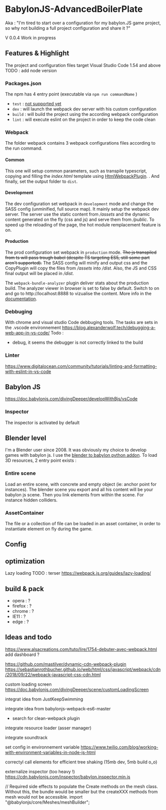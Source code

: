 # BabylonJS-AdvancedBoilerPlate
Aka : "I'm tired to start over a configuration for my babylon.JS game project, so why not building a full project configuration and share it ?"

V 0.0.4
Work in progress

## Features & Highlight

The project and configuration files target Visual Studio Code 1.54 and above TODO : add node version

### Packages.json
The npm has 4 entry point (executable via `npm run commandName` )
- `test` : [not supported yet](https://www.youtube.com/watch?v=Qaks25zJlcw)
- `dev` : will launch the webpack dev server with his custom configuration
- `build` : will build the project using the according webpack configuration
- `lint` : will execute eslint on the project in order to keep the code clean

### Webpack
The folder webpack contains 3 webpack configurations files according to the run command. 
#### Common
This one will setup common parameters, such as transpile typescript, copying and filling the *index.html* template using [HtmlWebpackPlugin](https://github.com/jantimon/html-webpack-plugin). . And finally, set the output folder to `dist`.
#### Development
The dev configuration set webpack in `development` mode and change the SASS config (unminified, full source map). It mainly setup the webpack dev server. The server use the static content from */assets* and the dynamic content generated on the fly (css and js) and serve them from */public*.
To speed up the reloading of the page, the hot module remplacement feature is on.
#### Production
The prod configuration set webpack in `production` mode. ~~The js transpiled from ts will pass trough babel (despite TS targeting ES5, still some part aren't supported).~~ The SASS config will minify and output css and the CopyPlugin will copy the files from */assets* into */dist*. Also, the JS and CSS final output will be placed in */dist*. 

The `webpack-bundle-analyzer` plugin deliver stats about the production build. The analyzer viewer in browser is set to false by default. Switch to on and go to http://localhost:8888 to vizualise the content. More info in the [documentation]( https://www.npmjs.com/package/webpack-bundle-analyzer).

### Debbuging 
With chrome and visual studio Code debbuging tools. The tasks are sets in the .vscode environnement
https://blog.alexanderwolf.tech/debugging-a-web-app-in-vs-code/
Todo :
- debug, it seems the debugger is not correctly linked to the build

### Linter
https://www.digitalocean.com/community/tutorials/linting-and-formatting-with-eslint-in-vs-code

## Babylon JS

https://doc.babylonjs.com/divingDeeper/developWithBjs/vsCode
### Inspector
The inspector is activated by default

## Blender level 
I'm a Blender user since 2008. It was obviously my choice to develop games with babylon js. 
I use the [blender to babylon python addon](https://doc.babylonjs.com/extensions/Exporters/Blender). To load 3D resources, 2 entry point exists :

### Entire scene
Load an entire scene, with concrete and empty object (ie: anchor point for instances). The blender scene you export and all his content will be your babylon js scene. Then you link elements from within the scene. For instance hidden colliders.

### AssetContainer
The file or a collection of file can be loaded in an asset container, in order to instantiate element on fly during the game.

## Config


## optimization 
Lazy loading
TODO : terser 
https://webpack.js.org/guides/lazy-loading/

## build & pack
- opera : ?
- firefox : ?
- chrome : ?
- IE11 : ?
- edge : ?

## Ideas and todo
https://www.alsacreations.com/tuto/lire/1754-debuter-avec-webpack.html add dashboard ?

https://github.com/mastilver/dynamic-cdn-webpack-plugin
https://sebastianrothbucher.github.io/web/html/css/javascript/webpack/cdn/2018/09/22/webpack-javascript-css-cdn.html

custom loading screen
https://doc.babylonjs.com/divingDeeper/scene/customLoadingScreen



integrat idea from JustKeepSwimming

integrate idea from babylonjs-webpack-es6-master
- search for clean-webpack plugin

integrate resource loader (asser manager)

integrate soundtrack

set config in environnement variable
https://www.twilio.com/blog/working-with-environment-variables-in-node-js-html

correctyl call elements for efficient tree shaking (15mb dev, 5mb build o_o)

externalize inspector (too heavy !)
https://cdn.babylonjs.com/inspector/babylon.inspector.min.js

// Required side effects to populate the Create methods on the mesh class. Without this, the bundle would be smaller but the createXXX methods from mesh would not be accessible.
import "@babylonjs/core/Meshes/meshBuilder";

